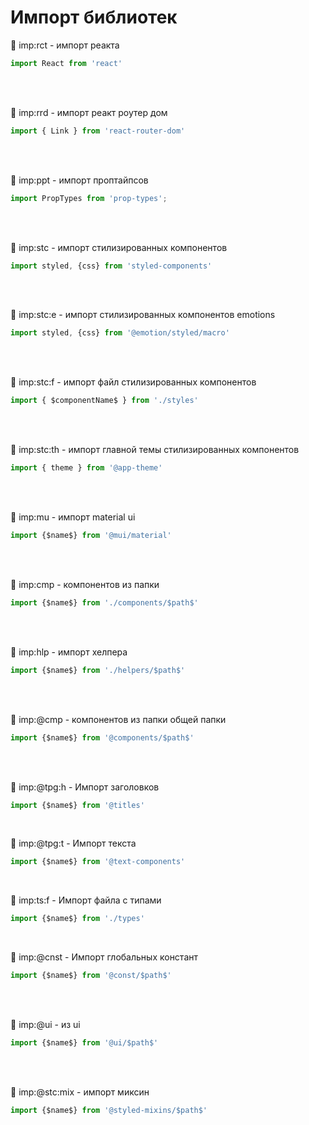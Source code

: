 # Импорт библиотек

🔹 imp:rct - импорт реакта
```javascript
import React from 'react'
```

<br>
<br>

🔹 imp:rrd - импорт реакт роутер дом
```javascript
import { Link } from 'react-router-dom'
```

<br>
<br>

🔹 imp:ppt - импорт проптайпсов
```javascript
import PropTypes from 'prop-types';
```

<br><br>

🔹 imp:stc - импорт стилизированных компонентов
```javascript
import styled, {css} from 'styled-components'
```

<br><br>

🔹 imp:stc:e - импорт стилизированных компонентов emotions
```javascript
import styled, {css} from '@emotion/styled/macro'
```

<br><br>

🔹 imp:stc:f - импорт файл стилизированных компонентов
```javascript
import { $componentName$ } from './styles'
```

<br><br>

🔹 imp:stc:th - импорт главной темы стилизированных компонентов
```javascript
import { theme } from '@app-theme'
```

<br>
<br>

🔹 imp:mu - импорт material ui 
```javascript
import {$name$} from '@mui/material'
```

<br><br>

🔹 imp:cmp - компонентов из папки
```javascript
import {$name$} from './components/$path$'
```

<br><br>

🔹 imp:hlp - импорт хелпера
```javascript
import {$name$} from './helpers/$path$'
```

<br><br>

🔹 imp:@cmp - компонентов из папки общей папки
```javascript
import {$name$} from '@components/$path$'
```

<br><br>

🔹 imp:@tpg:h - Импорт заголовков
```javascript
import {$name$} from '@titles'
```

<br>

🔹 imp:@tpg:t - Импорт текста
```javascript
import {$name$} from '@text-components'
```

<br>

🔹 imp:ts:f - Импорт файла с типами
```javascript
import {$name$} from './types'
```

<br>

🔹 imp:@cnst - Импорт глобальных констант
```javascript
import {$name$} from '@const/$path$'
```

<br>
<br>

🔹 imp:@ui - из ui
```javascript
import {$name$} from '@ui/$path$'
```

<br>
<br>

🔹 imp:@stc:mix - импорт миксин
```javascript
import {$name$} from '@styled-mixins/$path$'
```

